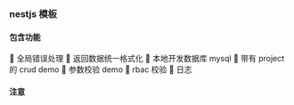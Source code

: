 ### nestjs 模板

#### 包含功能

🚀 全局错误处理
🚀 返回数据统一格式化
🚀 本地开发数据库 mysql
🚀 带有 project 的 crud demo
🚀 参数校验 demo
🚀 rbac 校验
🚀 日志

#### 注意
